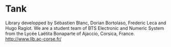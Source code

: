 # Tank

Library developped by Sébastien Blanc, Dorian Bortolaso, Frederic Leca and Hugo Ragiot.
We are a student team of BTS Electronic and Numeric System from the Lycée Laëtita Bonaparte of Ajaccio, Corsica, France.
http://www.llb.ac-corse.fr/
 
